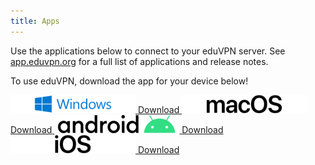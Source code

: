 ```yaml
---
title: Apps
---
```


Use the applications below to connect to your eduVPN server. See 
[app.eduvpn.org](https://app.eduvpn.org/) for a full list of applications and 
release notes.

To use eduVPN, download the app for your device below!

<div class="apps">
	<a target="_blank" href="https://app.eduvpn.org/windows/eduVPNClient_latest.exe">
		<img width="200" height="29" src="img/Windows.png" alt="Windows">
		<span>Download</span>
	</a>
	<a target="_blank" href="https://apps.apple.com/app/eduvpn-client/id1317704208?mt=12">
		<img width="200" height="29" src="img/macOS.png" alt="macOS">
		<span>Download</span>
	</a>
	<a target="_blank" href="https://play.google.com/store/apps/details?id=nl.eduvpn.app">
		<img width="200" height="29" src="img/Android.png" alt="Android">
		<span>Download</span>
	</a>
	<a target="_blank" href="https://apps.apple.com/app/eduvpn-client/id1292557340">
		<img width="200" height="29" src="img/iOS.png" alt="iOS">
		<span>Download</span>
	</a>
</div>
